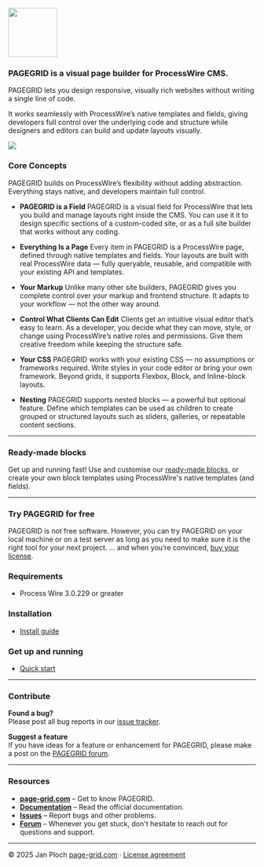 <!-- [<img src="https://pg.uber.space/github-assets/pagegrid-logo.png" width="300" />](https://page-grid.com) -->

[<img src="https://pg.uber.space/github-assets/pagegrid-logo-icon.png" width="100"/>](https://page-grid.com)

### PAGEGRID is a visual page builder for ProcessWire CMS.

PAGEGRID lets you design responsive, visually rich websites without writing a single line of code.

It works seamlessly with ProcessWire’s native templates and fields, giving developers full control over the underlying code and structure while designers and editors can build and update layouts visually. 

<!-- * **Developers** retain full control over code, templates, and fields; Visual tools are optional and you can handle layouts entirely via your own CSS or framework.

* **Designers** can visually layout pages and apply styles without writing code.

* **Editors** get an intuitive drag-and-drop interface that’s easy to learn and prevents mistakes. As a developer, you decide what they can move, style, or change using ProcessWire’s native roles and permissions. -->


<img src="https://pg.uber.space/github-assets/pagegrid-screen-new.jpg" />


### Core Concepts

PAGEGRID builds on ProcessWire’s flexibility without adding abstraction.
Everything stays native, and developers maintain full control. 

* **PAGEGRID is a Field**
  PAGEGRID is a visual field for ProcessWire that lets you build and manage layouts right inside the CMS. You can use it it to design specific sections of a custom-coded site, or as a full site builder that works without any coding. 

* **Everything Is a Page**
  Every item in PAGEGRID is a ProcessWire page, defined through native templates and fields.
  Your layouts are built with real ProcessWire data — fully queryable, reusable, and compatible with your existing API and templates.

* **Your Markup**
  Unlike many other site builders, PAGEGRID gives you complete control over your markup and frontend structure. It adapts to your workflow — not the other way around.

* **Control What Clients Can Edit**
  Clients get an intuitive visual editor that’s easy to learn.
  As a developer, you decide what they can move, style, or change using ProcessWire’s native roles and permissions.
  Give them creative freedom while keeping the structure safe.

* **Your CSS**
  PAGEGRID works with your existing CSS — no assumptions or frameworks required.
  Write styles in your code editor or bring your own framework.
  Beyond grids, it supports Flexbox, Block, and Inline-block layouts.

* **Nesting**
  PAGEGRID supports nested blocks — a powerful but optional feature.
  Define which templates can be used as children to create grouped or structured layouts such as sliders, galleries, or repeatable content sections.

---

### Ready-made blocks

Get up and running fast! Use and customise our [ready-made blocks](https://github.com/jploch/PageGridBlocks/), or create your own block templates using ProcessWire's native templates (and fields).

---

### Try PAGEGRID for free  

PAGEGRID is not free software. However, you can try PAGEGRID on your local machine or on a test server as long as you need to make sure it is the right tool for your next project. … and when you’re convinced, [buy your license](https://pagegrid.gumroad.com/l/pagegrid?wanted=true&amp;variant=1%20License&amp;referrer=https://page-grid.com/buy).

### Requirements
- Process Wire 3.0.229 or greater

### Installation
- [Install guide](https://page-grid.com/docs/developer/installation/)

### Get up and running
- [Quick start](https://page-grid.com/docs/developer/start/)
  
---

### Contribute

**Found a bug?**  
Please post all bug reports in our [issue tracker](https://github.com/jploch/FieldtypePageGrid/issues/).

**Suggest a feature**  
If you have ideas for a feature or enhancement for PAGEGRID, please make a post on the [PAGEGRID forum](https://processwire.com/talk/forum/64-pagegrid/).

---

### Resources

- **[page-grid.com](https://page-grid.com)** – Get to know PAGEGRID.
- **[Documentation](https://page-grid.com/docs/)** – Read the official documentation.
- **[Issues](https://github.com/jploch/FieldtypePageGrid/issues/)** – Report bugs and other problems.
- **[Forum](https://processwire.com/talk/forum/64-pagegrid/)** – Whenever you get stuck, don't hesitate to reach out for questions and support.

---

© 2025 Jan Ploch
[page-grid.com](https://page-grid.com) · [License agreement](https://github.com/jploch/FieldtypePageGrid/blob/main/LICENSE.md)
